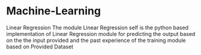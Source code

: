 # Machine-Learning

Linear Regression
The module Linear Regression self is the python based implementation of Linear Regression module for predicting 
the output based on the the input provided and the past experience of the training module based on Provided Dataset
